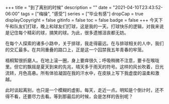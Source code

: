+++
title = "到了离别的时候"
description = ""
date = "2021-04-10T23:43:52-06:00"
tags = ["梅操", "感受"]
series = ["毕业有感"]
dropCap = true
displayCopyright = false
gitinfo = false
toc = false
badge = false
+++
今天下午和队友们打球，晚上和球友们打球，这是我的一天。打球快乐的逻辑，对我来说是记住每个精彩的球，搞笑的球。为此，很多遗憾沮丧都无妨。

在每个人探索的诸多小路中，关于排球，我走得最远。在与排球相关的人中，我们的交汇最多。在共同重叠的路口上，正是这一个囚禁我五年青春的牢笼。

梧桐絮很折磨人。在地上滚一圈，身上要痒很久；呼吸稍微不注意，要卡在喉咙里。但它的飘摇是夏天到来的先兆，晴天多于雨天的符号。这样的风长吹着，日光流转，月色高悬。所有体验凝固在我的汗水中，在皮肤上写下我虚度的温柔和激越。

此时谈起离别，也只是一个模糊的虚影。每天，走近一点。明知是个倒计时，还不得不看，还要尽力去看。等到那最后的时候，会是怎样的告别呢？